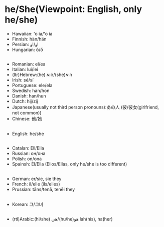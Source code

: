 # he/She(Viewpoint: English, only he/she)
- Hawaiian: ʻo ia/ʻo ia 
- Finnish: hän/hän
- Persian: او/او
- Hungarian: ő/ő
##
- Romanian: el/ea
- Italian: lui/lei
- (ltr)Hebrew:(he) הוא/(she)היא
- Irish: sé/sí
- Portuguese: ele/ela
- Swedish: han/hon
- Danish: han/hun
- Dutch: hij/zij
- Japanese(usually not third person pronouns):あの人 (彼/彼女(girlfriend, not common))
- Chinese: 他/她
##
- English: he/she
##
- Catalan: Ell/Ella
- Russian: он/она
- Polish: on/ona
- Spainsh: Él/Ella (Ellos/Ellas, only he/she is too different)
##
- German: er/sie, sie they
- French: il/elle (ils/elles)
- Prussian: tāns/tenā, tenēi they
##
- Korean: 그/그녀
##
- (rtl)Arabic:(hi/she) هي/(hu/he)هو lah(his), ha(her)
